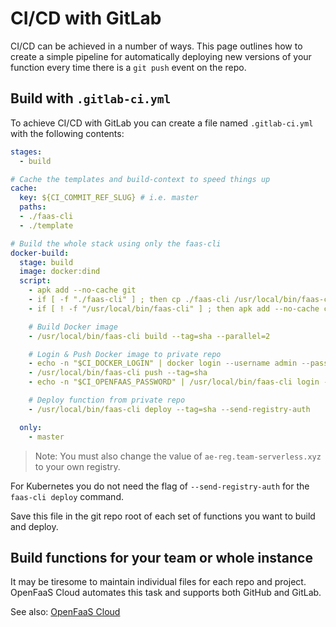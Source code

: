 # CI/CD with GitLab

CI/CD can be achieved in a number of ways. This page outlines how to create a simple pipeline for automatically deploying new versions of your function every time there is a `git push` event on the repo.


## Build with `.gitlab-ci.yml`

To achieve CI/CD with GitLab you can create a file named `.gitlab-ci.yml` with the following contents:

```yaml
stages:
  - build

# Cache the templates and build-context to speed things up
cache:
  key: ${CI_COMMIT_REF_SLUG} # i.e. master
  paths:
  - ./faas-cli
  - ./template

# Build the whole stack using only the faas-cli
docker-build:
  stage: build
  image: docker:dind
  script:
    - apk add --no-cache git
    - if [ -f "./faas-cli" ] ; then cp ./faas-cli /usr/local/bin/faas-cli || 0 ; fi
    - if [ ! -f "/usr/local/bin/faas-cli" ] ; then apk add --no-cache curl git && curl -sSL cli.openfaas.com | sh && chmod +x /usr/local/bin/faas-cli && /usr/local/bin/faas-cli template pull && cp /usr/local/bin/faas-cli ./faas-cli ; fi

    # Build Docker image
    - /usr/local/bin/faas-cli build --tag=sha --parallel=2

    # Login & Push Docker image to private repo
    - echo -n "$CI_DOCKER_LOGIN" | docker login --username admin --password-stdin ae-reg.team-serverless.xyz
    - /usr/local/bin/faas-cli push --tag=sha
    - echo -n "$CI_OPENFAAS_PASSWORD" | /usr/local/bin/faas-cli login --username admin --password-stdin

    # Deploy function from private repo
    - /usr/local/bin/faas-cli deploy --tag=sha --send-registry-auth

  only:
    - master
```

> Note: You must also change the value of `ae-reg.team-serverless.xyz` to your own registry.

For Kubernetes you do not need the flag of `--send-registry-auth` for the `faas-cli deploy` command. 

Save this file in the git repo root of each set of functions you want to build and deploy.

## Build functions for your team or whole instance

It may be tiresome to maintain individual files for each repo and project. OpenFaaS Cloud automates this task and supports both GitHub and GitLab.

See also: [OpenFaaS Cloud](../../../openfaas-cloud/intro/)
